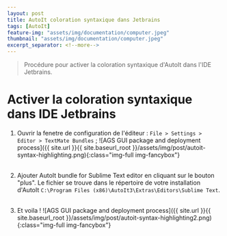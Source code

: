 ```yaml
---
layout: post
title: AutoIt coloration syntaxique dans Jetbrains
tags: [AutoIt]
feature-img: "assets/img/documentation/computer.jpeg"
thumbnail: "assets/img/documentation/computer.jpeg"
excerpt_separator: <!--more-->
---
```



> Procédure pour activer la coloration syntaxique d'AutoIt dans l'IDE Jetbrains.

<!--more-->


# Activer la coloration syntaxique dans IDE Jetbrains

1. Ouvrir la fenetre de configuration de l'éditeur : `File > Settings > Editor > TextMate Bundles` ; ![AGS GUI package and deployment process]({{ site.url }}{{ site.baseurl_root }}/assets/img/post/autoit-syntax-highlighting.png){:class="img-full img-fancybox"}<br/><br/>


2. Ajouter AutoIt bundle for Sublime Text editor en cliquant sur le bouton "plus". Le fichier se trouve dans le répertoire de votre installation d'AutoIt `C:\Program Files (x86)\AutoIt3\Extras\Editors\Sublime Text`.<br/><br/>

3. Et voila ! ![AGS GUI package and deployment process]({{ site.url }}{{ site.baseurl_root }}/assets/img/post/autoit-syntax-highlighting2.png){:class="img-full img-fancybox"}<br/><br/>
